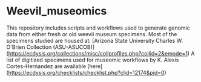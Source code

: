 # Weevil_museomics
This repository includes scripts and workflows used to generate genomic data from either fresh or old weevil museum specimens.
Most of the specimens studied are housed at: [Arizona State University Charles W. O'Brien Collection (ASU-ASUCOB)] (https://ecdysis.org/collections/misc/collprofiles.php?collid=2&emode=1)
A list of digitized specimens used for museomic workflows by K. Alexis Cortes-Hernandez are available [here] (https://ecdysis.org/checklists/checklist.php?clid=12174&pid=0)
